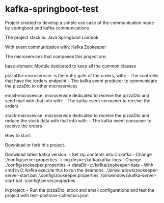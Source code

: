 # kafka-springboot-test
Project created to develop a simple use case of the communication made by springboot and kafka communications

The project stack is:
Java
Springboot
Lombok

With event communication with:
Kafka
Zookeeper

The microservices that composes this project are:

base-domain: Module dedicated to keep all the common classes

pizzaDto-microservice: is the entry gate of the orders, with:
    - The controller that have the /orders endpoint
    - The kafka event producer to communicate the pizzaDto to other microservices

email-microsevice: microservice dedicated to receive the pizzaDto and send mail with that info with:
    - The kafka event consumer to receive the orders

stock-microsevice: microservice dedicated to receive the pizzaDto and reduce the stock data with that info with:
    - The kafka event consumer to receive the orders


How to start:

Download or fork this project.

Donwload latest kafka version:
    - Set zip contents into C:/kafka
    - Change ./config/server.properties ->  log.dirs=c:/kafka/kafka-logs
    - Change ./config/zookeeper.properties ->  dataDir=c:/kafka/zookeeper-data
    - With cmd in C:/kafka execute this to run the deamons:
        .\bin\windows\zookeeper-server-start.bat .\config\zookeeper.properties
        .\bin\windows\kafka-server-start.bat .\config\server.properties

In project:
    - Run the pizzaDto, stock and email configurations and test the project with test-postman-collection.json


